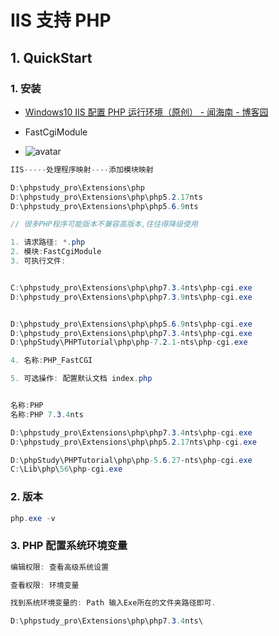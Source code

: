# IIS 支持 PHP

## 1. QuickStart

### 1. 安装

- [Windows10 IIS 配置 PHP 运行环境（原创） - 闻海南 - 博客园](https://www.cnblogs.com/wenhainan/p/5600346.html)

- FastCgiModule
- ![avatar](https://images.cnblogs.com/cnblogs_com/haocool/201210/201210142044268882.jpg)

```c#
IIS-----处理程序映射----添加模块映射

D:\phpstudy_pro\Extensions\php
D:\phpstudy_pro\Extensions\php\php5.2.17nts
D:\phpstudy_pro\Extensions\php\php5.6.9nts

// 很多PHP程序可能版本不兼容高版本,往往得降级使用

1. 请求路径: *.php
2. 模块:FastCgiModule
3. 可执行文件:


C:\phpstudy_pro\Extensions\php\php7.3.4nts\php-cgi.exe
D:\phpstudy_pro\Extensions\php\php7.3.9nts\php-cgi.exe


D:\phpstudy_pro\Extensions\php\php5.6.9nts\php-cgi.exe
D:\phpstudy_pro\Extensions\php\php7.3.4nts\php-cgi.exe
D:\phpStudy\PHPTutorial\php\php-7.2.1-nts\php-cgi.exe

4. 名称:PHP_FastCGI

5. 可选操作: 配置默认文档 index.php


名称:PHP
名称:PHP 7.3.4nts

D:\phpstudy_pro\Extensions\php\php7.3.4nts\php-cgi.exe
D:\phpstudy_pro\Extensions\php\php5.2.17nts\php-cgi.exe

D:\phpStudy\PHPTutorial\php\php-5.6.27-nts\php-cgi.exe
C:\Lib\php\56\php-cgi.exe


```

### 2. 版本

```c#
php.exe -v
```

### 3. PHP 配置系统环境变量

```c#
编辑权限: 查看高级系统设置

查看权限: 环境变量

找到系统环境变量的: Path 输入Exe所在的文件夹路径即可.

D:\phpstudy_pro\Extensions\php\php7.3.4nts\
```
